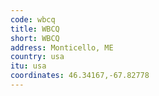 ```yaml
---
code: wbcq
title: WBCQ
short: WBCQ
address: Monticello, ME
country: usa
itu: usa
coordinates: 46.34167,-67.82778
---
```


